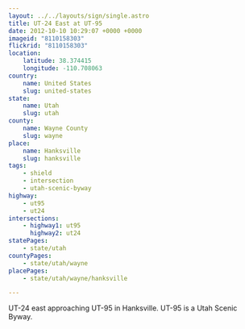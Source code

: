 ```yaml
---
layout: ../../layouts/sign/single.astro
title: UT-24 East at UT-95
date: 2012-10-10 10:29:07 +0000 +0000
imageid: "8110158303"
flickrid: "8110158303"
location:
    latitude: 38.374415
    longitude: -110.708063
country:
    name: United States
    slug: united-states
state:
    name: Utah
    slug: utah
county:
    name: Wayne County
    slug: wayne
place:
    name: Hanksville
    slug: hanksville
tags:
    - shield
    - intersection
    - utah-scenic-byway
highway:
    - ut95
    - ut24
intersections:
    - highway1: ut95
      highway2: ut24
statePages:
    - state/utah
countyPages:
    - state/utah/wayne
placePages:
    - state/utah/wayne/hanksville

---
```

UT-24 east approaching UT-95 in Hanksville.  UT-95 is a Utah Scenic Byway.